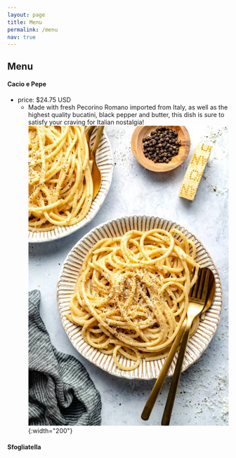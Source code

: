 ```yaml
---
layout: page
title: Menu
permalink: /menu
nav: true
---
```


## Menu


#### Cacio e Pepe

- price: $24.75 USD
  - Made with fresh Pecorino Romano imported from Italy, as well as the highest quality bucatini, black pepper and butter, this dish is sure to satisfy your craving for Italian nostalgia!
![Cacio-e-Pepe](assets/images/Cacio-e-Pepe.webp){:width="200"}


#### Sfogliatella
